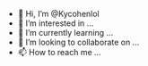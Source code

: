 - 👋 Hi, I’m @Kycohenlol
- 👀 I’m interested in ...
- 🌱 I’m currently learning ...
- 💞️ I’m looking to collaborate on ...
- 📫 How to reach me ...

<!---
Kycohenlol/Kycohenlol is a ✨ special ✨ repository because its `README.md` (this file) appears on your GitHub profile.
You can click the Preview link to take a look at your changes.
--->
